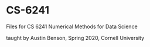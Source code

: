 # CS-6241

Files for CS 6241 Numerical Methods for Data Science

taught by Austin Benson, Spring 2020, Cornell University
